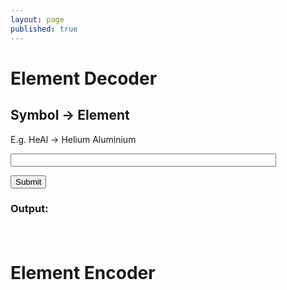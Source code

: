 ```yaml
---
layout: page
published: true
---
```


<h1>Element Decoder</h1>

<script>
const ELEMENTS = {'Te': 'Tellurium', 'V': 'Vanadium', 'Ta': 'Tantalum', 'Rb': 'Rubidium', 'Tb': 'Terbium', 'K': 'Potassium', 'Kr': 'Krypton', 'Md': 'Mendelevium', 'Cn': 'Copernicium', 'Be': 'Beryllium', 'O': 'Oxygen', 'F': 'Fluorine', 'Nb': 'Niobium', 'Tl': 'Thallium', 'Ne': 'Neon', 'N': 'Nitrogen', 'Rg': 'Roentgenium', 'Ag': 'Silver', 'Rn': 'Radon', 'Ba': 'Barium', 'Cu': 'Copper', 'Dy': 'Dysprosium', 'Po': 'Polonium', 'Mg': 'Magnesium', 'Pt': 'Platinum', 'Cr': 'Chromium', 'Uuo': 'Ununoctium', 'Ho': 'Holmium', 'Cm': 'Curium', 'Os': 'Osmium', 'Ir': 'Iridium', 'S': 'Sulfur', 'Am': 'Americium', 'Uus': 'Ununseptium', 'Lv': 'Livermorium', 'Se': 'Selenium', 'C': 'Carbon', 'Yb': 'Ytterbium', 'Es': 'Einsteinium', 'Re': 'Rhenium', 'Sr': 'Strontium', 'Ni': 'Nickel', 'He': 'Helium', 'Sc': 'Scandium', 'P': 'Phosphorus', 'Ds': 'Darmstadtium', 'Sn': 'Tin', 'Ce': 'Cerium', 'Pr': 'Praseodymium', 'Pm': 'Promethium', 'Zr': 'Zirconium', 'As': 'Arsenic', 'Th': 'Thorium', 'Lu': 'Lutetium', 'Si': 'Silicon', 'Pd': 'Palladium', 'Pa': 'Protactinium', 'B': 'Boron', 'Uut': 'Ununtrium', 'Ge': 'Germanium', 'Er': 'Erbium', 'Zn': 'Zinc', 'Mn': 'Manganese', 'W': 'Tungsten', 'Db': 'Dubnium', 'Al': 'Aluminium', 'H': 'Hydrogen', 'Mo': 'Molybdenum', 'Cf': 'Californium', 'At': 'Astatine', 'Pb': 'Lead', 'Hs': 'Hassium', 'Fm': 'Fermium', 'Ac': 'Actinium', 'Ru': 'Ruthenium', 'Cl': 'Chlorine', 'Mt': 'Meitnerium', 'Sm': 'Samarium', 'Xe': 'Xenon', 'Fe': 'Iron', 'Nd': 'Neodymium', 'Hg': 'Mercury', 'No': 'Nobelium', 'Co': 'Cobalt', 'Uup': 'Ununpentium', 'Cd': 'Cadmium', 'Pu': 'Plutonium', 'Lr': 'Lawrencium', 'Bh': 'Bohrium', 'Eu': 'Europium', 'Br': 'Bromine', 'Ca': 'Calcium', 'Au': 'Gold', 'Ar': 'Argon', 'Ti': 'Titanium', 'Gd': 'Gadolinium', 'Rh': 'Rhodium', 'Fl': 'Flerovium', 'In': 'Indium', 'Rf': 'Rutherfordium', 'Bk': 'Berkelium', 'Np': 'Neptunium', 'Na': 'Sodium', 'Ra': 'Radium', 'Fr': 'Francium', 'I': 'Iodine', 'Cs': 'Caesium', 'Tc': 'Technetium', 'Y': 'Yttrium', 'Sg': 'Seaborgium', 'Ga': 'Gallium', 'Bi': 'Bismuth', 'La': 'Lanthanum', 'Hf': 'Hafnium', 'U': 'Uranium', 'Sb': 'Antimony', 'Tm': 'Thulium', 'Li': 'Lithium'}

</script>

<h2>Symbol -> Element</h2>

<p>E.g. HeAl -> Helium Aluminium</p>

<form onsubmit="symbolDecode(); return false">
  <p>
    <input id="symbol" size="50">
  </p>
  <input type="submit"/>
  <h3>Output: </h3>
</form>

<div id="symbol-output" style="margin-top: 10px; padding: 10px 5px; color: #444; line-height: 1.5;"></div>

<script>
  var f = document.forms[0];

  function solution(word){
    var find = word.trim().replace(" ", "").match(/[A-Z][a-z]*/g)
    if (!find)
      return "Doesn't exist"
    find = find.map(x => ELEMENTS[x])
    if (!find.includes(undefined)){
      return find.join(" ")
    }
    return "Doesn't exist"
  }
  
  function symbolDecode() {

    var symbolOutput = document.querySelector('#symbol-output');

    var result = solution(f.symbol.value);
   
    window.setTimeout(_ => {
      symbolOutput.innerHTML = result
    })
  }
</script>


<h1>Element Encoder</h1>
